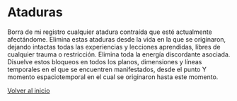 # Ataduras

Borra de mi registro cualquier atadura contraída que esté actualmente afectándome. Elimina estas ataduras desde la vida en la que se originaron, dejando intactas todas las experiencias y lecciones aprendidas, libres de cualquier trauma o restricción. Elimina toda la energía discordante asociada. Disuelve estos bloqueos en todos los planos, dimensiones y líneas temporales en el que se encuentren manifestados, desde el punto Y momento espaciotemporal en el cual se originaron hasta este momento.

[Volver al inicio](../index.md)

